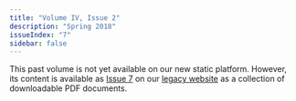 ```yaml
---
title: "Volume IV, Issue 2"
description: "Spring 2018"
issueIndex: "7"
sidebar: false
---
```

This past volume is not yet available on our new static platform. However, its content is available as [Issue 7](https://rootstalk-archive.grinnell.edu/issue/7) on our [legacy website](https://rootstalk-archive.grinnell.edu) as a collection of downloadable PDF documents.
